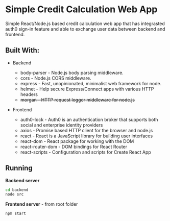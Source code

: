 # Simple Credit Calculation Web App

Simple React/Node.js based credit calculation web app that has integrasted auth0 sign-in feature and able to exchange user data between backend and frontend.

## Built With:

* Backend
    * body-parser - Node.js body parsing middleware.
    * cors - Node.js CORS middleware.
    * express - Fast, unopinionated, minimalist web framework for node.
    * helmet - Help secure Express/Connect apps with various HTTP headers
    * ~~morgan - HTTP request logger middleware for node.js~~

* Frontend
    * auth0-lock - Auth0 is an authentication broker that supports both social and enterprise identity providers
    * axios - Promise based HTTP client for the browser and node.js
    * react - React is a JavaScript library for building user interfaces
    * react-dom - React package for working with the DOM
    * react-router-dom - DOM bindings for React Router
    * react-scripts - Configuration and scripts for Create React App

## Running    

**Backend server**
```bash 
cd backend
node src
``` 


**Frontend server** - from root folder
```bash
npm start
```
